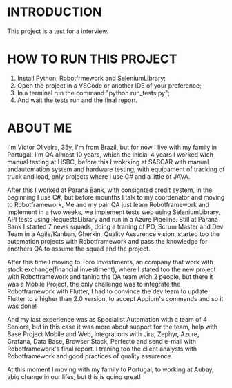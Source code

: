 # INTRODUCTION #
This project is a test for a interview.

# HOW TO RUN THIS PROJECT #
1. Install Python, Robotfrmework and SeleniumLibrary;
2. Open the project in a VSCode or another IDE of your preference;
3. In a terminal run the command "python run_tests.py";
4. And wait the tests run and the final report.

# ABOUT ME #
I'm Victor Oliveira, 35y, I'm from Brazil, but for now I live with my family in Portugal. I'm QA almost 10 years, which the inicial 4 years I worked wich manual testing at HSBC, before this I wokrking at SASCAR with manual andautomation system and hardware testing, with equipament of tracking of truck and load, only projects where I use C# and a little of JAVA. 

After this I worked at Paraná Bank, with consignted credit system, in the beginning I use C#, but before mounths I talk to my coordenator and moving to Robotframework, Me and my pair QA just learn Robotframework and implement in a two weeks, we implement tests web using SeleniumLibrary, API tests using RequestsLibrary and run in a Azure Pipeline. Still at Paraná Bank I started 7 news squads, doing a traning of PO, Scrum Master and Dev Team in a Agile/Kanban, Gherkin, Quality Assurence vision, started too the automation projects with Robotframework and pass the knowledge for anothers QA to assume the squad and the project.

After this time I moving to Toro Investiments, an company that work with stock exchange(financial investiment), where I stated too the new project with Robotframework and taning the QA team wich 2 people, but there it was a Mobile Project, the only challenge was to integrate the Robotframework with Flutter, I had to convince the dev team to update Flutter to a higher than 2.0 version, to accept Appium's commands and so it was done!

And my last experience was as Specialist Automation with a team of 4 Seniors, but in this case it was more about support for the team, help with Base Project Mobile and Web, integrations with Jira, Zephyr, Azure, Grafana, Data Base, Browser Stack, Perfecto and send e-mail with Robotframework's final report. I traning too the client analysts with Robotframework and good practices of quality assurence.

At this moment I moving with my family to Portugal, to working at Aubay, abig change in our lifes, but this is going great!